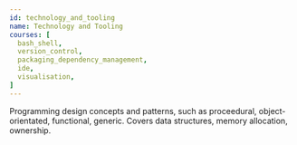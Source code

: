 ```yaml
---
id: technology_and_tooling
name: Technology and Tooling
courses: [
  bash_shell,
  version_control,
  packaging_dependency_management,
  ide,
  visualisation,
]
---
```


Programming design concepts and patterns, such as proceedural, object-orientated, functional, generic. Covers data structures, memory allocation, ownership.